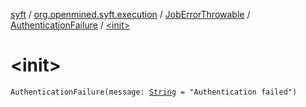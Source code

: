 [syft](../../../index.md) / [org.openmined.syft.execution](../../index.md) / [JobErrorThrowable](../index.md) / [AuthenticationFailure](index.md) / [&lt;init&gt;](./-init-.md)

# &lt;init&gt;

`AuthenticationFailure(message: `[`String`](https://kotlinlang.org/api/latest/jvm/stdlib/kotlin/-string/index.html)` = "Authentication failed")`